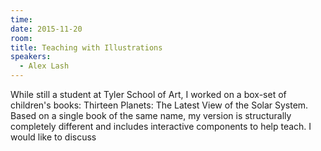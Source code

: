 ```yaml
---
time: 
date: 2015-11-20
room:
title: Teaching with Illustrations
speakers: 
  - Alex Lash
---
```


While still a student at Tyler School of Art, I worked on a box-set of children's books: Thirteen Planets: The Latest View of the Solar System. Based on a single book of the same name, my version is structurally completely different and includes interactive components to help teach. I would like to discuss 